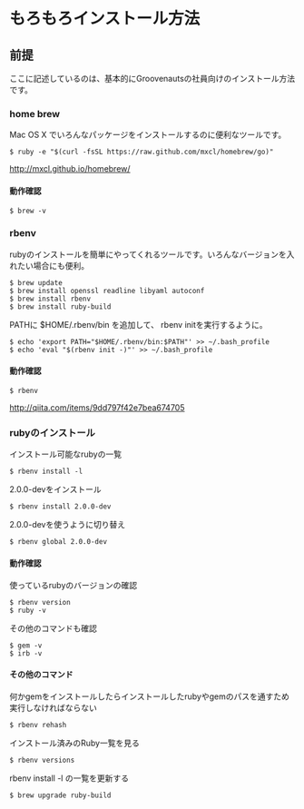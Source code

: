 # もろもろインストール方法

## 前提

ここに記述しているのは、基本的にGroovenautsの社員向けのインストール方法です。

### home brew

Mac OS X でいろんなパッケージをインストールするのに便利なツールです。

    $ ruby -e "$(curl -fsSL https://raw.github.com/mxcl/homebrew/go)"

http://mxcl.github.io/homebrew/

#### 動作確認

    $ brew -v

### rbenv

rubyのインストールを簡単にやってくれるツールです。いろんなバージョンを入れたい場合にも便利。

    $ brew update
    $ brew install openssl readline libyaml autoconf
    $ brew install rbenv
    $ brew install ruby-build

PATHに $HOME/.rbenv/bin を追加して、 rbenv initを実行するように。

    $ echo 'export PATH="$HOME/.rbenv/bin:$PATH"' >> ~/.bash_profile
    $ echo 'eval "$(rbenv init -)"' >> ~/.bash_profile


#### 動作確認

    $ rbenv

http://qiita.com/items/9dd797f42e7bea674705

### rubyのインストール

インストール可能なrubyの一覧

    $ rbenv install -l

2.0.0-devをインストール

    $ rbenv install 2.0.0-dev

2.0.0-devを使うように切り替え

    $ rbenv global 2.0.0-dev


#### 動作確認

使っているrubyのバージョンの確認

    $ rbenv version
    $ ruby -v

その他のコマンドも確認

    $ gem -v
    $ irb -v

#### その他のコマンド

何かgemをインストールしたらインストールしたrubyやgemのパスを通すため実行しなければならない

    $ rbenv rehash

インストール済みのRuby一覧を見る

    $ rbenv versions

rbenv install -l の一覧を更新する

    $ brew upgrade ruby-build


